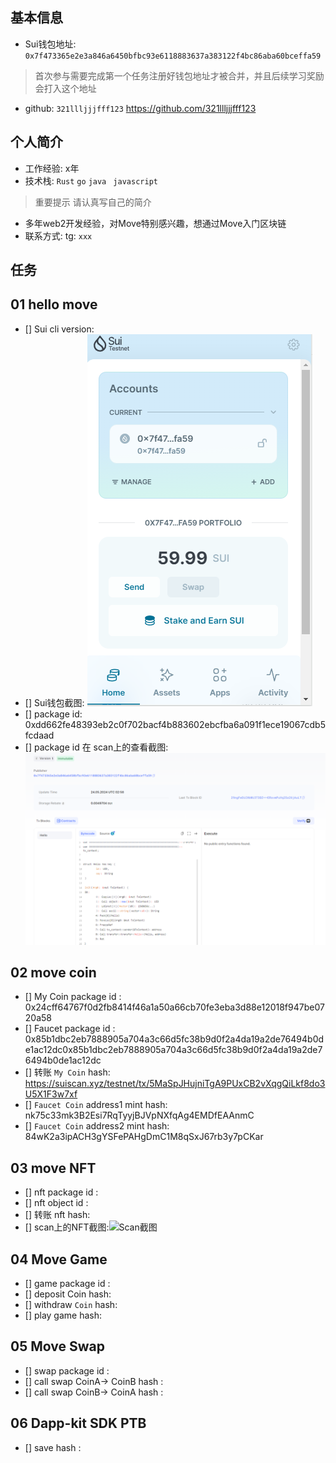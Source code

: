 ## 基本信息
- Sui钱包地址: `0x7f473365e2e3a846a6450bfbc93e6118883637a383122f4bc86aba60bceffa59`
> 首次参与需要完成第一个任务注册好钱包地址才被合并，并且后续学习奖励会打入这个地址
- github: `321llljjjfff123`
https://github.com/321llljjjfff123
## 个人简介
- 工作经验: x年
- 技术栈: `Rust` `go` `java` ` javascript`
> 重要提示 请认真写自己的简介
- 多年web2开发经验，对Move特别感兴趣，想通过Move入门区块链
- 联系方式: tg: `xxx` 

## 任务

##   01 hello move  
- [] Sui cli version:
- [] Sui钱包截图: ![Sui钱包截图](./images/sui钱包截图.png)
- [] package id: 0xdd662fe48393eb2c0f702bacf4b883602ebcfba6a091f1ece19067cdb5fcdaad
- [] package id 在 scan上的查看截图:![Scan截图](./images/scan上的查看截图.png)

##   02 move coin
- [] My Coin package id : 0x24cff64767f0d2fb8414f46a1a50a66cb70fe3eba3d88e12018f947be0720a58
- [] Faucet package id : 0x85b1dbc2eb7888905a704a3c66d5fc38b9d0f2a4da19a2de76494b0de1ac12dc0x85b1dbc2eb7888905a704a3c66d5fc38b9d0f2a4da19a2de76494b0de1ac12dc
- [] 转账 `My Coin` hash: https://suiscan.xyz/testnet/tx/5MaSpJHujniTgA9PUxCB2vXqgQiLkf8do3U5X1F3w7xf
- [] `Faucet Coin` address1 mint hash: nk75c33mk3B2Esi7RqTyyjBJVpNXfqAg4EMDfEAAnmC
- [] `Faucet Coin` address2 mint hash: 84wK2a3ipACH3gYSFePAHgDmC1M8qSxJ67rb3y7pCKar

##   03 move NFT
- [] nft package id :
- [] nft object id : 
- [] 转账 nft  hash:
- [] scan上的NFT截图:![Scan截图](./images/你的图片地址)

##   04 Move Game
- [] game package id :
- [] deposit Coin hash:
- [] withdraw `Coin` hash:
- [] play game hash:

##   05 Move Swap
- [] swap package id :
- [] call swap CoinA-> CoinB  hash :
- [] call swap CoinB-> CoinA  hash :

##   06 Dapp-kit SDK PTB
- [] save hash :

